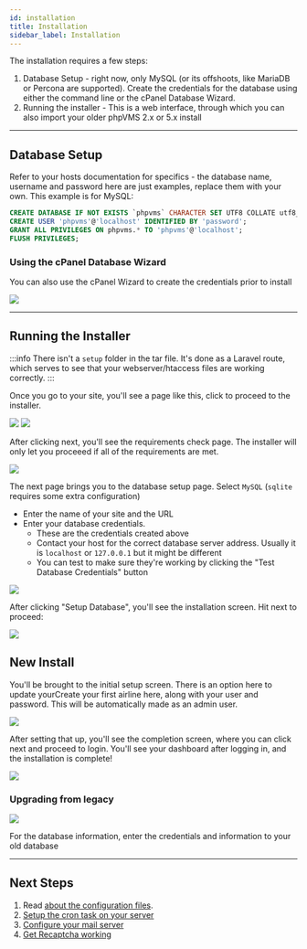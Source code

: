 ```yaml
---
id: installation
title: Installation
sidebar_label: Installation
---
```


The installation requires a few steps:

1. Database Setup - right now, only MySQL (or its offshoots, like MariaDB or Percona are supported). Create the credentials for the database using either the command line or the cPanel Database Wizard.
2. Running the installer - This is a web interface, through which you can also import your older phpVMS 2.x or 5.x install

---

## Database Setup

Refer to your hosts documentation for specifics - the database name, username and password here are just examples, replace them with your own. This example is for MySQL:

```sql
CREATE DATABASE IF NOT EXISTS `phpvms` CHARACTER SET UTF8 COLLATE utf8_unicode_ci;
CREATE USER 'phpvms'@'localhost' IDENTIFIED BY 'password';
GRANT ALL PRIVILEGES ON phpvms.* TO 'phpvms'@'localhost';
FLUSH PRIVILEGES;
```

### Using the cPanel Database Wizard

You can also use the cPanel Wizard to create the credentials prior to install

![](img/cpanel-db-1.png)

---

## Running the Installer

:::info
There isn't a `setup` folder in the tar file. It's done as a Laravel route, which serves to see that your webserver/htaccess files are working correctly.
:::

Once you go to your site, you'll see a page like this, click to proceed to the installer.

![](img/01-not-installed.png)
![](img/02-installer-start.png)

After clicking next, you'll see the requirements check page. The installer will only let you proceeed if all of the requirements are met.

![](img/03-requirements.png)

The next page brings you to the database setup page. Select `MySQL` (`sqlite` requires some extra configuration)

- Enter the name of your site and the URL
- Enter your database credentials. 
  - These are the credentials created above
  - Contact your host for the correct database server address. Usually it is `localhost` or `127.0.0.1` but it might be different
  - You can test to make sure they're working by clicking the "Test Database Credentials" button


![](img/04-database-page.png)

After clicking "Setup Database", you'll see the installation screen. Hit next to proceed:


![](img/05-database-installed.png)

## New Install

You'll be brought to the initial setup screen. There is an option here to update yourCreate your first airline here, along with your user and password. This will be automatically made as an admin user.

![](img/06-va-information.png)

After setting that up, you'll see the completion screen, where you can click next and proceed to login. You'll see your dashboard after logging in, and the installation is complete!

![](img/10-completed.png)


### Upgrading from legacy

![](img/07-importer.png)

For the database information, enter the credentials and information to your old database

---

## Next Steps

1. Read [about the configuration files](/configuration/files).
2. [Setup the cron task on your server](http://docs.phpvms.net/configuration/cron)
3. [Configure your mail server](http://docs.phpvms.net/configuration/email)
4. [Get Recaptcha working](http://docs.phpvms.net/configuration/recaptcha)
